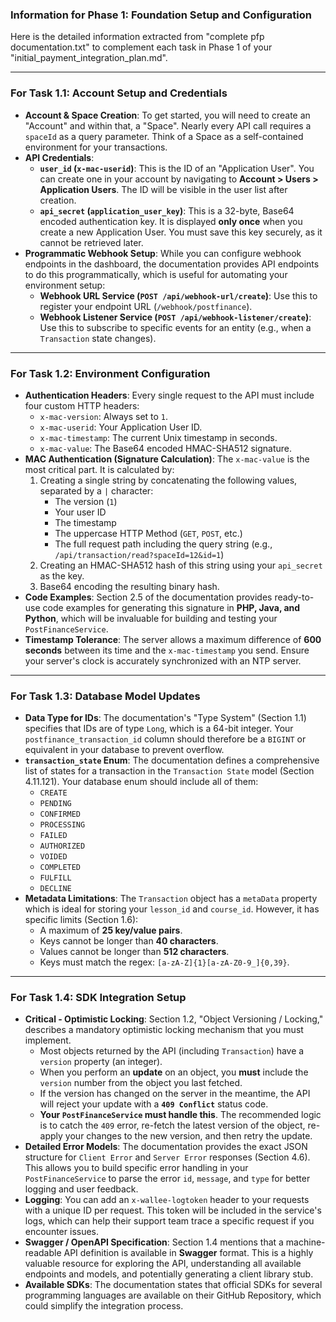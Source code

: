 ### **Information for Phase 1: Foundation Setup and Configuration**

Here is the detailed information extracted from "complete pfp documentation.txt" to complement each task in Phase 1 of your "initial_payment_integration_plan.md".

---

### **For Task 1.1: Account Setup and Credentials**

* **Account & Space Creation**: To get started, you will need to create an "Account" and within that, a "Space". Nearly every API call requires a `spaceId` as a query parameter. Think of a Space as a self-contained environment for your transactions.
* **API Credentials**:
    * **`user_id` (`x-mac-userid`)**: This is the ID of an "Application User". You can create one in your account by navigating to **Account > Users > Application Users**. The ID will be visible in the user list after creation.
    * **`api_secret` (`application_user_key`)**: This is a 32-byte, Base64 encoded authentication key. It is displayed **only once** when you create a new Application User. You must save this key securely, as it cannot be retrieved later.
* **Programmatic Webhook Setup**: While you can configure webhook endpoints in the dashboard, the documentation provides API endpoints to do this programmatically, which is useful for automating your environment setup:
    * **Webhook URL Service (`POST /api/webhook-url/create`)**: Use this to register your endpoint URL (`/webhook/postfinance`).
    * **Webhook Listener Service (`POST /api/webhook-listener/create`)**: Use this to subscribe to specific events for an entity (e.g., when a `Transaction` state changes).

---

### **For Task 1.2: Environment Configuration**

* **Authentication Headers**: Every single request to the API must include four custom HTTP headers:
    * `x-mac-version`: Always set to `1`.
    * `x-mac-userid`: Your Application User ID.
    * `x-mac-timestamp`: The current Unix timestamp in seconds.
    * `x-mac-value`: The Base64 encoded HMAC-SHA512 signature.
* **MAC Authentication (Signature Calculation)**: The `x-mac-value` is the most critical part. It is calculated by:
    1.  Creating a single string by concatenating the following values, separated by a `|` character:
        * The version (`1`)
        * Your user ID
        * The timestamp
        * The uppercase HTTP Method (`GET`, `POST`, etc.)
        * The full request path including the query string (e.g., `/api/transaction/read?spaceId=12&id=1`)
    2.  Creating an HMAC-SHA512 hash of this string using your `api_secret` as the key.
    3.  Base64 encoding the resulting binary hash.
* **Code Examples**: Section 2.5 of the documentation provides ready-to-use code examples for generating this signature in **PHP, Java, and Python**, which will be invaluable for building and testing your `PostFinanceService`.
* **Timestamp Tolerance**: The server allows a maximum difference of **600 seconds** between its time and the `x-mac-timestamp` you send. Ensure your server's clock is accurately synchronized with an NTP server.

---

### **For Task 1.3: Database Model Updates**

* **Data Type for IDs**: The documentation's "Type System" (Section 1.1) specifies that IDs are of type `Long`, which is a 64-bit integer. Your `postfinance_transaction_id` column should therefore be a `BIGINT` or equivalent in your database to prevent overflow.
* **`transaction_state` Enum**: The documentation defines a comprehensive list of states for a transaction in the `Transaction State` model (Section 4.11.121). Your database enum should include all of them:
    * `CREATE`
    * `PENDING`
    * `CONFIRMED`
    * `PROCESSING`
    * `FAILED`
    * `AUTHORIZED`
    * `VOIDED`
    * `COMPLETED`
    * `FULFILL`
    * `DECLINE`
* **Metadata Limitations**: The `Transaction` object has a `metaData` property which is ideal for storing your `lesson_id` and `course_id`. However, it has specific limits (Section 1.6):
    * A maximum of **25 key/value pairs**.
    * Keys cannot be longer than **40 characters**.
    * Values cannot be longer than **512 characters**.
    * Keys must match the regex: `[a-zA-Z]{1}[a-zA-Z0-9_]{0,39}`.

---

### **For Task 1.4: SDK Integration Setup**

* **Critical - Optimistic Locking**: Section 1.2, "Object Versioning / Locking," describes a mandatory optimistic locking mechanism that you must implement.
    * Most objects returned by the API (including `Transaction`) have a `version` property (an integer).
    * When you perform an **update** on an object, you **must** include the `version` number from the object you last fetched.
    * If the version has changed on the server in the meantime, the API will reject your update with a **`409 Conflict`** status code.
    * **Your `PostFinanceService` must handle this**. The recommended logic is to catch the `409` error, re-fetch the latest version of the object, re-apply your changes to the new version, and then retry the update.
* **Detailed Error Models**: The documentation provides the exact JSON structure for `Client Error` and `Server Error` responses (Section 4.6). This allows you to build specific error handling in your `PostFinanceService` to parse the error `id`, `message`, and `type` for better logging and user feedback.
* **Logging**: You can add an `x-wallee-logtoken` header to your requests with a unique ID per request. This token will be included in the service's logs, which can help their support team trace a specific request if you encounter issues.
* **Swagger / OpenAPI Specification**: Section 1.4 mentions that a machine-readable API definition is available in **Swagger** format. This is a highly valuable resource for exploring the API, understanding all available endpoints and models, and potentially generating a client library stub.
* **Available SDKs**: The documentation states that official SDKs for several programming languages are available on their GitHub Repository, which could simplify the integration process.